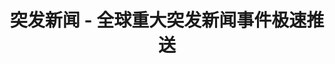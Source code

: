 ---
description: 突发财经新闻，界面不错，略有点卡。
layout: post
results:
- primaryGenreName: News
  version: '1.0.0'
  formattedPrice: 免费
  genreIds:
  - '6009'
  - '6015'
  artworkUrl60: http://is1.mzstatic.com/image/thumb/Purple69/v4/54/91/b5/5491b562-f592-6f37-271e-ca07d3aa4823/source/60x60bb.jpg
  minimumOsVersion: '7.0'
  appletvScreenshotUrls: &a []
  sellerName: Guangzhou Jinshi Information and Technology Co., Ltd.
  supportedDevices:
  - iPhone4
  - iPad2Wifi
  - iPad23G
  - iPhone4S
  - iPadThirdGen
  - iPadThirdGen4G
  - iPhone5
  - iPodTouchFifthGen
  - iPadFourthGen
  - iPadFourthGen4G
  - iPadMini
  - iPadMini4G
  - iPhone5c
  - iPhone5s
  - iPhone6
  - iPhone6Plus
  - iPodTouchSixthGen
  genres:
  - 新闻
  - 财务
  currentVersionReleaseDate: '2016-03-07T15:54:46Z'
  trackName: 突发新闻 - 全球重大突发新闻事件极速推送
  isVppDeviceBasedLicensingEnabled: true
  description: 突发新闻着眼国际视角,关注全球重大突发事件和新闻，立志成为线上第一新闻现场，第一时间推送重大消息，让用户随时随地无时差了解世界动态。
  price: 0
  trackId: 1086938255
  releaseDate: '2016-03-07T15:54:46Z'
  advisories: *a
  screenshotUrls:
  - http://a3.mzstatic.com/us/r30/Purple49/v4/62/d4/63/62d46337-ac6e-f1d1-bfaa-627e4a8a853b/screen1136x1136.jpeg
  artistViewUrl: https://itunes.apple.com/cn/developer/guangzhou-jinshi-information/id901284511?uo=4
  primaryGenreId: 6009
  kind: software
  fileSizeBytes: '10199338'
  bundleId: com.jin10.news
  trackContentRating: 4+
  trackCensoredName: 突发新闻 - 全球重大突发新闻事件极速推送
  contentAdvisoryRating: 4+
  isGameCenterEnabled: false
  artistName: Guangzhou Jinshi Information and Technology Co., Ltd.
  languageCodesISO2A:
  - EN
  - ZH
  features:
  - iosUniversal
  wrapperType: software
  artworkUrl512: http://is1.mzstatic.com/image/thumb/Purple69/v4/54/91/b5/5491b562-f592-6f37-271e-ca07d3aa4823/source/512x512bb.jpg
  artworkUrl100: http://is1.mzstatic.com/image/thumb/Purple69/v4/54/91/b5/5491b562-f592-6f37-271e-ca07d3aa4823/source/100x100bb.jpg
  trackViewUrl: https://geo.itunes.apple.com/cn/app/tu-fa-xin-wen-quan-qiu-zhong/id1086938255?mt=8&uo=4
  artistId: 901284511
  currency: CNY
  ipadScreenshotUrls:
  - http://a5.mzstatic.com/us/r30/Purple69/v4/85/d7/8c/85d78cbd-7011-fd87-e6a9-eef51a156b92/screen480x480.jpeg
category: 新闻
tags: tag1
resultCount: 1
title: 突发新闻 - 全球重大突发新闻事件极速推送

---